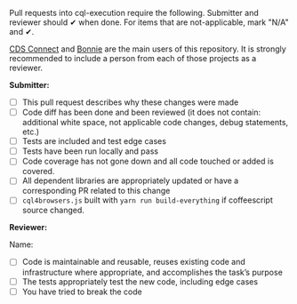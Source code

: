 Pull requests into cql-execution require the following.
Submitter and reviewer should ✔ when done.
For items that are not-applicable, mark "N/A" and ✔.

[CDS Connect](https://cds.ahrq.gov/cdsconnect) and [Bonnie](https://github.com/projecttacoma/bonnie) are the main users of this repository. 
It is strongly recommended to include a person from each of those projects as a reviewer.

**Submitter:**
- [ ] This pull request describes why these changes were made
- [ ] Code diff has been done and been reviewed (it does not contain: additional white space, not applicable code changes, debug statements, etc.)
- [ ] Tests are included and test edge cases
- [ ] Tests have been run locally and pass
- [ ] Code coverage has not gone down and all code touched or added is covered.
- [ ] All dependent libraries are appropriately updated or have a corresponding PR related to this change
- [ ] `cql4browsers.js` built with `yarn run build-everything` if coffeescript source changed.

**Reviewer:**

Name:
- [ ] Code is maintainable and reusable, reuses existing code and infrastructure where appropriate, and accomplishes the task’s purpose
- [ ] The tests appropriately test the new code, including edge cases
- [ ] You have tried to break the code

